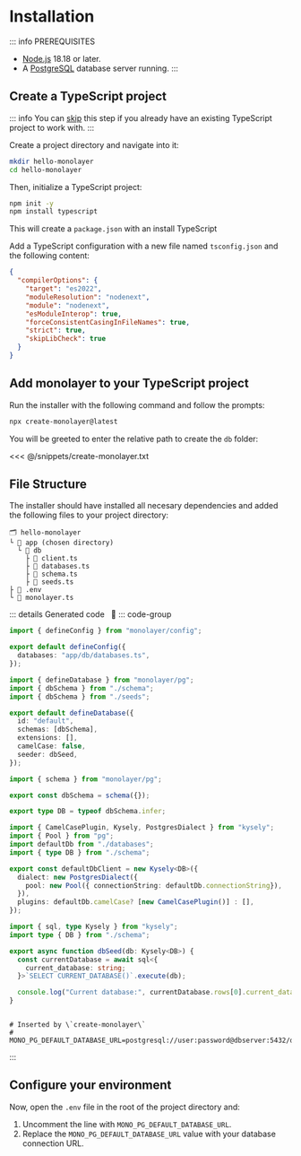 # Installation

::: info PREREQUISITES
- [Node.js](https://nodejs.org) 18.18 or later.
- A [PostgreSQL](https://postgresql.org) database server running.
:::

## Create a TypeScript project

::: info
You can [skip](#add-monolayer-to-your-typescript-project) this step if you already have an existing TypeScript project to work with.
:::

Create a project directory and navigate into it:

```bash
mkdir hello-monolayer
cd hello-monolayer
```

Then, initialize a TypeScript project:

```bash
npm init -y
npm install typescript
```

This will create a `package.json` with an install TypeScript

Add a TypeScript configuration with a new file named `tsconfig.json` and the following content:

```json
{
  "compilerOptions": {
    "target": "es2022",
    "moduleResolution": "nodenext",
    "module": "nodenext",
    "esModuleInterop": true,
    "forceConsistentCasingInFileNames": true,
    "strict": true,
    "skipLibCheck": true
  }
}
```

## Add monolayer to your TypeScript project

Run the installer with the following command and follow the prompts:

```bash
npx create-monolayer@latest
```

You will be greeted to enter the relative path to create the `db` folder:

<<< @/snippets/create-monolayer.txt

## File Structure

The installer should have installed all necesary dependencies and added the following files to your project directory:

```text
🗂️ hello-monolayer
└ 📁 app (chosen directory)
  └ 📁 db
    ├ 📄 client.ts
    ├ 📄 databases.ts
    ├ 📄 schema.ts
    ├ 📄 seeds.ts
├ 📄 .env
└ 📄 monolayer.ts
```

::: details Generated code &nbsp; 🔎
::: code-group

```ts [monolayer.ts]
import { defineConfig } from "monolayer/config";

export default defineConfig({
  databases: "app/db/databases.ts",
});
```

```ts [databases.ts]
import { defineDatabase } from "monolayer/pg";
import { dbSchema } from "./schema";
import { dbSchema } from "./seeds";

export default defineDatabase({
  id: "default",
  schemas: [dbSchema],
  extensions: [],
  camelCase: false,
  seeder: dbSeed,
});
```

```ts [schema.ts]
import { schema } from "monolayer/pg";

export const dbSchema = schema({});

export type DB = typeof dbSchema.infer;
```

```ts [client.ts]
import { CamelCasePlugin, Kysely, PostgresDialect } from "kysely";
import { Pool } from "pg";
import defaultDb from "./databases";
import { type DB } from "./schema";

export const defaultDbClient = new Kysely<DB>({
  dialect: new PostgresDialect({
    pool: new Pool({ connectionString: defaultDb.connectionString}),
  }),
  plugins: defaultDb.camelCase? [new CamelCasePlugin()] : [],
});
```

```ts [seed.ts]
import { sql, type Kysely } from "kysely";
import type { DB } from "./schema";

export async function dbSeed(db: Kysely<DB>) {
  const currentDatabase = await sql<{
    current_database: string;
  }>`SELECT CURRENT_DATABASE()`.execute(db);

  console.log("Current database:", currentDatabase.rows[0].current_database);
}
```

```text [.env]

# Inserted by \`create-monolayer\`
# MONO_PG_DEFAULT_DATABASE_URL=postgresql://user:password@dbserver:5432/dbName
```
:::

## Configure your environment

Now, open the `.env` file in the root of the project directory and:
1) Uncomment the line with `MONO_PG_DEFAULT_DATABASE_URL`.
2) Replace the `MONO_PG_DEFAULT_DATABASE_URL` value with your database connection URL.
